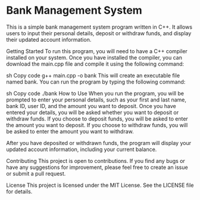 <h1>Bank Management System</h1>
This is a simple bank management system program written in C++. It allows users to input their personal details, deposit or withdraw funds, and display their updated account information.

Getting Started
To run this program, you will need to have a C++ compiler installed on your system. Once you have installed the compiler, you can download the main.cpp file and compile it using the following command:

sh
Copy code
g++ main.cpp -o bank
This will create an executable file named bank. You can run the program by typing the following command:

sh
Copy code
./bank
How to Use
When you run the program, you will be prompted to enter your personal details, such as your first and last name, bank ID, user ID, and the amount you want to deposit. Once you have entered your details, you will be asked whether you want to deposit or withdraw funds. If you choose to deposit funds, you will be asked to enter the amount you want to deposit. If you choose to withdraw funds, you will be asked to enter the amount you want to withdraw.

After you have deposited or withdrawn funds, the program will display your updated account information, including your current balance.

Contributing
This project is open to contributions. If you find any bugs or have any suggestions for improvement, please feel free to create an issue or submit a pull request.

License
This project is licensed under the MIT License. See the LICENSE file for details.
